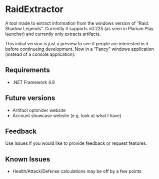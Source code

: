 # RaidExtractor
A tool made to extract information from the windows version of "Raid: Shadow Legends". Currently it supports v0.225 (as seen in Plarium Play launcher) and currently only extracts artifacts.

This initial version is just a preview to see if people are interested in it before continueing development. Now in a "Fancy" windows application (instead of a console application).

## Requirements
* .NET Framework 4.8

## Future versions
* Artifact optimizer website
* Account showcase website (e.g. look at what I have)

## Feedback
Use Issues if you would like to provide feedback or request features. 

## Known Issues
* Health/Attack/Defense calculations may be off by a few points

